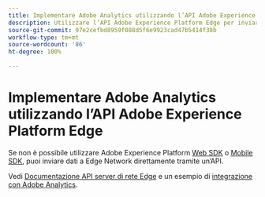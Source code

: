 ```yaml
---
title: Implementare Adobe Analytics utilizzando l’API Adobe Experience Platform Edge
description: Utilizzare l’API Adobe Experience Platform Edge per inviare dati ad Adobe Analytics.
source-git-commit: 97e2cefbd8959f088d5f6e9923cad47b5414f38b
workflow-type: tm+mt
source-wordcount: '86'
ht-degree: 100%

---
```


# Implementare Adobe Analytics utilizzando l’API Adobe Experience Platform Edge

Se non è possibile utilizzare Adobe Experience Platform [Web SDK](../web-sdk/overview.md) o [Mobile SDK](../mobile-sdk/overview.md), puoi inviare dati a Edge Network direttamente tramite un’API.

Vedi [Documentazione API server di rete Edge](https://experienceleague.adobe.com/docs/experience-platform/edge-network-server-api/overview.html?lang=it) e un esempio di [integrazione con Adobe Analytics](https://experienceleague.adobe.com/docs/experience-platform/edge-network-server-api/interacting-other-adobe-solutions/interacting-adobe-analytics.html?lang=it).
